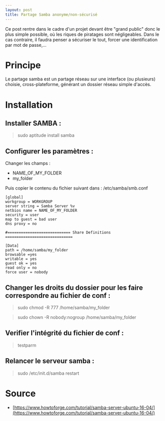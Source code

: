 ```yaml
---
layout: post
title: Partage Samba anonyme/non-sécurisé
---
```


Ce post rentre dans le cadre d'un projet devant être "grand public" donc le plus simple possible, où les riques de piratages sont négligeables.
Dans le cas contraire, il faudra penser a sécuriser le tout, forcer une identification par mot de passe,...

# Principe
Le partage samba est un partage réseau sur une interface (ou plusieurs) choisie, cross-plateforme, générant un dossier réseau simple d'accès.


# Installation
## Installer SAMBA :
> sudo aptitude install samba

## Configurer les paramètres :
Changer les champs :
- NAME_OF_MY_FOLDER
- my_folder

Puis copier le contenu du fichier suivant dans : /etc/samba/smb.conf

```
[global]
workgroup = WORKGROUP
server string = Samba Server %v
netbios name = NAME_OF_MY_FOLDER
security = user
map to guest = bad user
dns proxy = no

#============================ Share Definitions ============================== 

[Data]
path = /home/samba/my_folder
browsable =yes
writable = yes
guest ok = yes
read only = no
force user = nobody
```


## Changer les droits du dossier pour les faire correspondre au fichier de conf :
> sudo chmod -R 777 /home/samba/my_folder

> sudo chown -R nobody:nogroup /home/samba/my_folder

## Verifier l'intégrité du fichier de conf :
> testparm

## Relancer le serveur samba :
> sudo /etc/init.d/samba restart


# Source
- [https://www.howtoforge.com/tutorial/samba-server-ubuntu-16-04/](https://www.howtoforge.com/tutorial/samba-server-ubuntu-16-04/)
